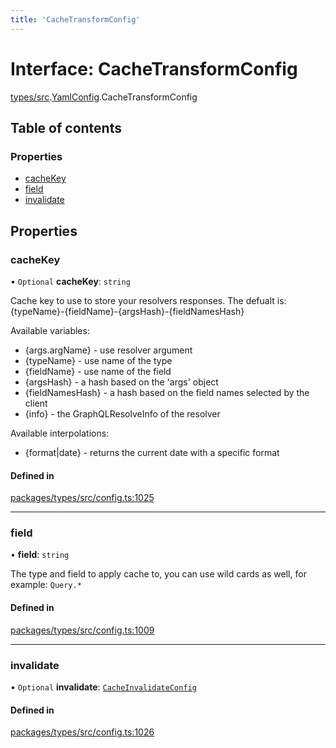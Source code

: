 ```yaml
---
title: 'CacheTransformConfig'
---
```


# Interface: CacheTransformConfig

[types/src](../modules/types_src).[YamlConfig](../modules/types_src.YamlConfig).CacheTransformConfig

## Table of contents

### Properties

- [cacheKey](types_src.YamlConfig.CacheTransformConfig#cachekey)
- [field](types_src.YamlConfig.CacheTransformConfig#field)
- [invalidate](types_src.YamlConfig.CacheTransformConfig#invalidate)

## Properties

### cacheKey

• `Optional` **cacheKey**: `string`

Cache key to use to store your resolvers responses.
The defualt is: {typeName}-{fieldName}-{argsHash}-{fieldNamesHash}

Available variables:
- {args.argName} - use resolver argument
- {typeName} - use name of the type
- {fieldName} - use name of the field
- {argsHash} - a hash based on the 'args' object
- {fieldNamesHash} - a hash based on the field names selected by the client
- {info} - the GraphQLResolveInfo of the resolver

Available interpolations:
- {format|date} - returns the current date with a specific format

#### Defined in

[packages/types/src/config.ts:1025](https://github.com/Urigo/graphql-mesh/blob/master/packages/types/src/config.ts#L1025)

___

### field

• **field**: `string`

The type and field to apply cache to, you can use wild cards as well, for example: `Query.*`

#### Defined in

[packages/types/src/config.ts:1009](https://github.com/Urigo/graphql-mesh/blob/master/packages/types/src/config.ts#L1009)

___

### invalidate

• `Optional` **invalidate**: [`CacheInvalidateConfig`](types_src.YamlConfig.CacheInvalidateConfig)

#### Defined in

[packages/types/src/config.ts:1026](https://github.com/Urigo/graphql-mesh/blob/master/packages/types/src/config.ts#L1026)
